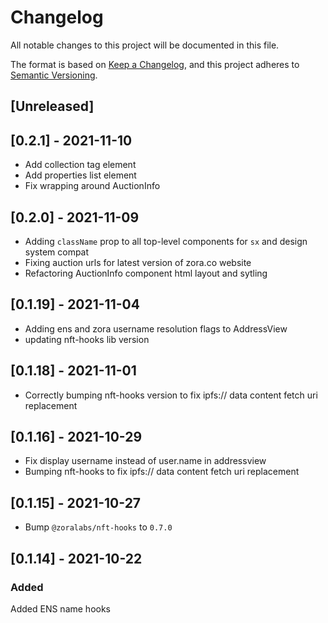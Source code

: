 # Changelog
All notable changes to this project will be documented in this file.

The format is based on [Keep a Changelog](https://keepachangelog.com/en/1.0.0/),
and this project adheres to [Semantic Versioning](https://semver.org/spec/v2.0.0.html).

## [Unreleased]

## [0.2.1] - 2021-11-10
- Add collection tag element
- Add properties list element
- Fix wrapping around AuctionInfo

## [0.2.0] - 2021-11-09
- Adding `className` prop to all top-level components for `sx` and design system compat
- Fixing auction urls for latest version of zora.co website
- Refactoring AuctionInfo component html layout and sytling

## [0.1.19] - 2021-11-04
- Adding ens and zora username resolution flags to AddressView
- updating nft-hooks lib version

## [0.1.18] - 2021-11-01
- Correctly bumping nft-hooks version to fix ipfs:// data content fetch uri replacement

## [0.1.16] - 2021-10-29
- Fix display username instead of user.name in addressview
- Bumping nft-hooks to fix ipfs:// data content fetch uri replacement

## [0.1.15] - 2021-10-27
- Bump `@zoralabs/nft-hooks` to `0.7.0`

## [0.1.14] - 2021-10-22
### Added
Added ENS name hooks
